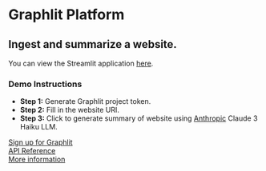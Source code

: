 # Graphlit Platform

## Ingest and summarize a website.

You can view the Streamlit application [here](https://graphlit-samples-summary-web-feed.streamlit.app/).

### Demo Instructions
- **Step 1:** Generate Graphlit project token.
- **Step 2:** Fill in the website URI.
- **Step 3:** Click to generate summary of website using [Anthropic](https://www.anthropic.com) Claude 3 Haiku LLM.     

[Sign up for Graphlit](https://docs.graphlit.dev/getting-started/signup)            
[API Reference](https://docs.graphlit.dev/graphlit-data-api/api-reference)     
[More information](https://www.graphlit.com)